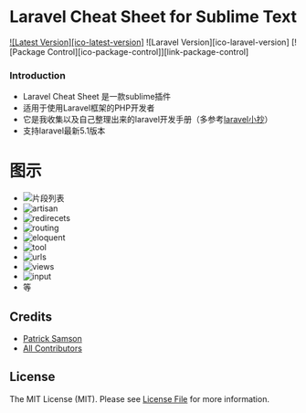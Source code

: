 # Laravel Cheat Sheet for Sublime Text

[![Latest Version][ico-latest-version]][link-latest-version]
![Laravel Version][ico-laravel-version]
[![Package Control][ico-package-control]][link-package-control]

### Introduction
- Laravel Cheat Sheet 是一款sublime插件
- 适用于使用Laravel框架的PHP开发者
- 它是我收集以及自己整理出来的laravel开发手册（多参考[laravel小抄](http://cheats.jesse-obrien.ca/)）
- 支持laravel最新5.1版本

# 图示
- ![片段列表](http://img.hb.aicdn.com/05ffd599677a897c74b037046e6aae5aba326d8ecba6-hKFIYs_fw658) 
- ![artisan](http://img.hb.aicdn.com/e6778605464fe3601dba005133fada53103f5edb24ef6-TDDvrZ_fw658) 
- ![redirecets](http://img.hb.aicdn.com/cd418161c9f3e50370d2a55e4f397bdc90c841d2168b6-02iNBe_fw658) 
- ![routing](http://img.hb.aicdn.com/b383d2498211617719b77b9d87e52a3b806d69c51e1a3-jlShKA_fw658) 
- ![eloquent](http://img.hb.aicdn.com/a5083c11e2b0707bb9124628857a4c83ada664bf232f2-XHigoW_fw658) 
- ![tool](http://img.hb.aicdn.com/a5083c11e2b0707bb9124628857a4c83ada664bf232f2-XHigoW_fw658) 
- ![urls](http://img.hb.aicdn.com/a5083c11e2b0707bb9124628857a4c83ada664bf232f2-XHigoW_fw658) 
- ![views](http://img.hb.aicdn.com/796e41cf5142f8c0b1d5b1acda43cf9d728ef1d71409a-3wdN5k_fw658) 
- ![input](http://img.hb.aicdn.com/a53400a3895c0a5ed94f911517f556aaeb2cb6a119ce0-9Myxyb_fw658) 
- 等

## Credits

- [Patrick Samson][link-author]
- [All Contributors][link-contributors]


## License

The MIT License (MIT). Please see [License File](LICENSE.md) for more information.

[link-author]: https://github.com/lykegenes
[link-contributors]: ../../contributors
[link-latest-version]: https://github.com/yepolite/laravel-cheat-sheet/releases